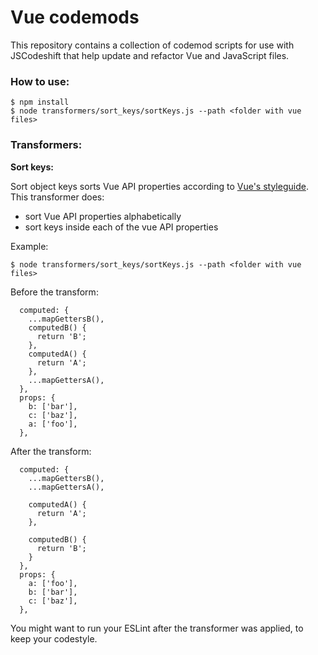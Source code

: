 # Vue codemods

This repository contains a collection of codemod scripts for use with JSCodeshift that help update and refactor Vue and JavaScript files.


### How to use:

    $ npm install 
    $ node transformers/sort_keys/sortKeys.js --path <folder with vue files>

### Transformers:

**Sort keys:**

Sort object keys sorts Vue API properties according to [Vue's styleguide](https://vuejs.org/v2/style-guide/).  
 This transformer does:

 - sort Vue API properties alphabetically
 - sort keys inside each of the vue API properties
 
Example:

    $ node transformers/sort_keys/sortKeys.js --path <folder with vue files>


Before the transform:

```
  computed: {
    ...mapGettersB(),
    computedB() {
      return 'B';
    },
    computedA() {
      return 'A';
    },
    ...mapGettersA(),
  },
  props: {
    b: ['bar'],
    c: ['baz'],
    a: ['foo'],
  },
```

After the transform:

```
  computed: {
    ...mapGettersB(),
    ...mapGettersA(),

    computedA() {
      return 'A';
    },

    computedB() {
      return 'B';
    }
  },
  props: {
    a: ['foo'],
    b: ['bar'],
    c: ['baz'],
  },

```

You might want to run your ESLint after the transformer was applied, to keep your codestyle.
